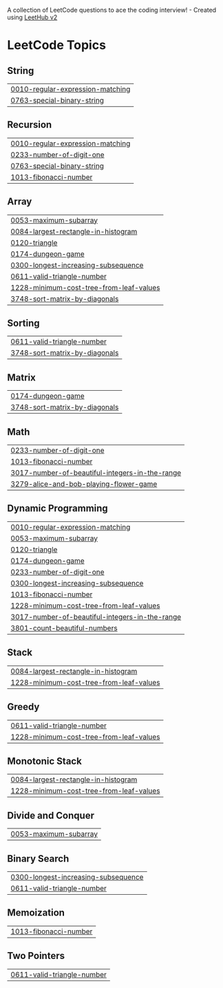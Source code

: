 A collection of LeetCode questions to ace the coding interview! - Created using [LeetHub v2](https://github.com/arunbhardwaj/LeetHub-2.0)
<!---LeetCode Topics Start-->
# LeetCode Topics
## String
|  |
| ------- |
| [0010-regular-expression-matching](https://github.com/krishnakant2004/leetCode/tree/master/0010-regular-expression-matching) |
| [0763-special-binary-string](https://github.com/krishnakant2004/leetCode/tree/master/0763-special-binary-string) |
## Recursion
|  |
| ------- |
| [0010-regular-expression-matching](https://github.com/krishnakant2004/leetCode/tree/master/0010-regular-expression-matching) |
| [0233-number-of-digit-one](https://github.com/krishnakant2004/leetCode/tree/master/0233-number-of-digit-one) |
| [0763-special-binary-string](https://github.com/krishnakant2004/leetCode/tree/master/0763-special-binary-string) |
| [1013-fibonacci-number](https://github.com/krishnakant2004/leetCode/tree/master/1013-fibonacci-number) |
## Array
|  |
| ------- |
| [0053-maximum-subarray](https://github.com/krishnakant2004/leetCode/tree/master/0053-maximum-subarray) |
| [0084-largest-rectangle-in-histogram](https://github.com/krishnakant2004/leetCode/tree/master/0084-largest-rectangle-in-histogram) |
| [0120-triangle](https://github.com/krishnakant2004/leetCode/tree/master/0120-triangle) |
| [0174-dungeon-game](https://github.com/krishnakant2004/leetCode/tree/master/0174-dungeon-game) |
| [0300-longest-increasing-subsequence](https://github.com/krishnakant2004/leetCode/tree/master/0300-longest-increasing-subsequence) |
| [0611-valid-triangle-number](https://github.com/krishnakant2004/leetCode/tree/master/0611-valid-triangle-number) |
| [1228-minimum-cost-tree-from-leaf-values](https://github.com/krishnakant2004/leetCode/tree/master/1228-minimum-cost-tree-from-leaf-values) |
| [3748-sort-matrix-by-diagonals](https://github.com/krishnakant2004/leetCode/tree/master/3748-sort-matrix-by-diagonals) |
## Sorting
|  |
| ------- |
| [0611-valid-triangle-number](https://github.com/krishnakant2004/leetCode/tree/master/0611-valid-triangle-number) |
| [3748-sort-matrix-by-diagonals](https://github.com/krishnakant2004/leetCode/tree/master/3748-sort-matrix-by-diagonals) |
## Matrix
|  |
| ------- |
| [0174-dungeon-game](https://github.com/krishnakant2004/leetCode/tree/master/0174-dungeon-game) |
| [3748-sort-matrix-by-diagonals](https://github.com/krishnakant2004/leetCode/tree/master/3748-sort-matrix-by-diagonals) |
## Math
|  |
| ------- |
| [0233-number-of-digit-one](https://github.com/krishnakant2004/leetCode/tree/master/0233-number-of-digit-one) |
| [1013-fibonacci-number](https://github.com/krishnakant2004/leetCode/tree/master/1013-fibonacci-number) |
| [3017-number-of-beautiful-integers-in-the-range](https://github.com/krishnakant2004/leetCode/tree/master/3017-number-of-beautiful-integers-in-the-range) |
| [3279-alice-and-bob-playing-flower-game](https://github.com/krishnakant2004/leetCode/tree/master/3279-alice-and-bob-playing-flower-game) |
## Dynamic Programming
|  |
| ------- |
| [0010-regular-expression-matching](https://github.com/krishnakant2004/leetCode/tree/master/0010-regular-expression-matching) |
| [0053-maximum-subarray](https://github.com/krishnakant2004/leetCode/tree/master/0053-maximum-subarray) |
| [0120-triangle](https://github.com/krishnakant2004/leetCode/tree/master/0120-triangle) |
| [0174-dungeon-game](https://github.com/krishnakant2004/leetCode/tree/master/0174-dungeon-game) |
| [0233-number-of-digit-one](https://github.com/krishnakant2004/leetCode/tree/master/0233-number-of-digit-one) |
| [0300-longest-increasing-subsequence](https://github.com/krishnakant2004/leetCode/tree/master/0300-longest-increasing-subsequence) |
| [1013-fibonacci-number](https://github.com/krishnakant2004/leetCode/tree/master/1013-fibonacci-number) |
| [1228-minimum-cost-tree-from-leaf-values](https://github.com/krishnakant2004/leetCode/tree/master/1228-minimum-cost-tree-from-leaf-values) |
| [3017-number-of-beautiful-integers-in-the-range](https://github.com/krishnakant2004/leetCode/tree/master/3017-number-of-beautiful-integers-in-the-range) |
| [3801-count-beautiful-numbers](https://github.com/krishnakant2004/leetCode/tree/master/3801-count-beautiful-numbers) |
## Stack
|  |
| ------- |
| [0084-largest-rectangle-in-histogram](https://github.com/krishnakant2004/leetCode/tree/master/0084-largest-rectangle-in-histogram) |
| [1228-minimum-cost-tree-from-leaf-values](https://github.com/krishnakant2004/leetCode/tree/master/1228-minimum-cost-tree-from-leaf-values) |
## Greedy
|  |
| ------- |
| [0611-valid-triangle-number](https://github.com/krishnakant2004/leetCode/tree/master/0611-valid-triangle-number) |
| [1228-minimum-cost-tree-from-leaf-values](https://github.com/krishnakant2004/leetCode/tree/master/1228-minimum-cost-tree-from-leaf-values) |
## Monotonic Stack
|  |
| ------- |
| [0084-largest-rectangle-in-histogram](https://github.com/krishnakant2004/leetCode/tree/master/0084-largest-rectangle-in-histogram) |
| [1228-minimum-cost-tree-from-leaf-values](https://github.com/krishnakant2004/leetCode/tree/master/1228-minimum-cost-tree-from-leaf-values) |
## Divide and Conquer
|  |
| ------- |
| [0053-maximum-subarray](https://github.com/krishnakant2004/leetCode/tree/master/0053-maximum-subarray) |
## Binary Search
|  |
| ------- |
| [0300-longest-increasing-subsequence](https://github.com/krishnakant2004/leetCode/tree/master/0300-longest-increasing-subsequence) |
| [0611-valid-triangle-number](https://github.com/krishnakant2004/leetCode/tree/master/0611-valid-triangle-number) |
## Memoization
|  |
| ------- |
| [1013-fibonacci-number](https://github.com/krishnakant2004/leetCode/tree/master/1013-fibonacci-number) |
## Two Pointers
|  |
| ------- |
| [0611-valid-triangle-number](https://github.com/krishnakant2004/leetCode/tree/master/0611-valid-triangle-number) |
<!---LeetCode Topics End-->